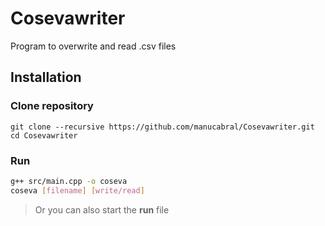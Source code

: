 # Cosevawriter
Program to overwrite and read .csv files

## Installation
### Clone repository
```
git clone --recursive https://github.com/manucabral/Cosevawriter.git
cd Cosevawriter
```

### Run
```sh
g++ src/main.cpp -o coseva
coseva [filename] [write/read]
```
> Or you can also start the **run** file
